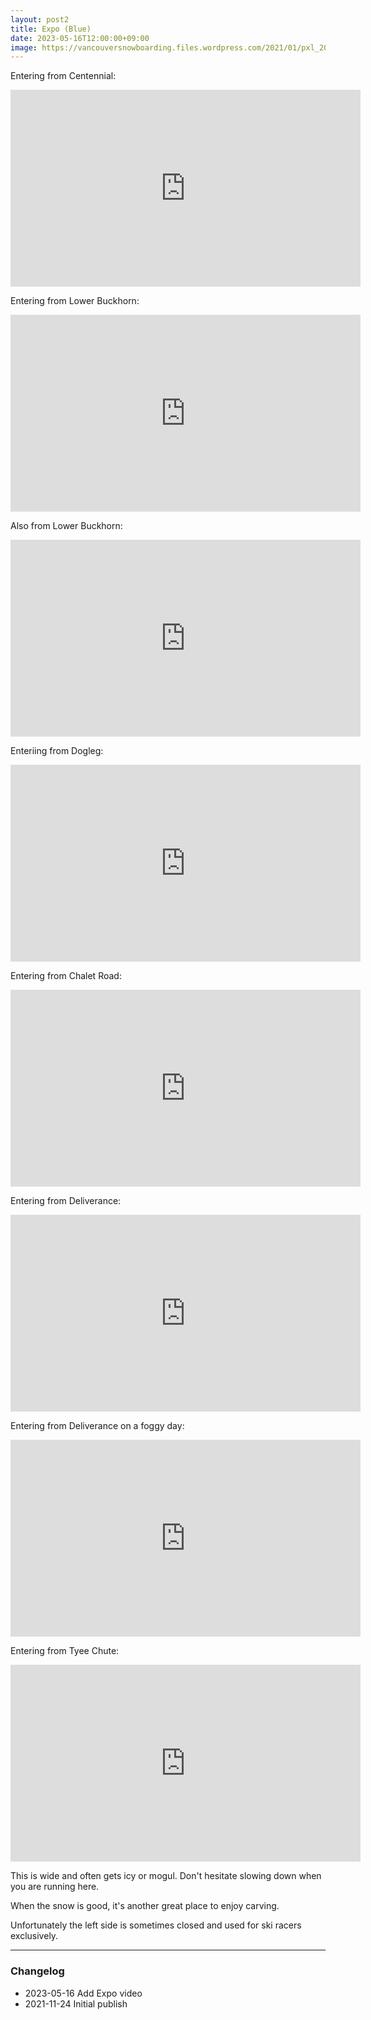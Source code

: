 ```yaml
---
layout: post2
title: Expo (Blue)
date: 2023-05-16T12:00:00+09:00
image: https://vancouversnowboarding.files.wordpress.com/2021/01/pxl_20210115_203942098.jpg?w=2048
---
```


Entering from Centennial:
<iframe width="560" height="315" src="https://www.youtube.com/embed/h8djZtYapgk?start=97" title="YouTube video player" frameborder="0" allow="accelerometer; autoplay; clipboard-write; encrypted-media; gyroscope; picture-in-picture; web-share" allowfullscreen></iframe>

Entering from Lower Buckhorn:
<iframe width="560" height="315" src="https://www.youtube.com/embed/8-1Rn4Batgc?start=123" title="YouTube video player" frameborder="0" allow="accelerometer; autoplay; clipboard-write; encrypted-media; gyroscope; picture-in-picture; web-share" allowfullscreen></iframe>

Also from Lower Buckhorn:
<iframe width="560" height="315" src="https://www.youtube.com/embed/DL5BWLltJ4g?start=172" title="YouTube video player" frameborder="0" allow="accelerometer; autoplay; clipboard-write; encrypted-media; gyroscope; picture-in-picture; web-share" allowfullscreen></iframe>

Enteriing from Dogleg:
<iframe width="560" height="315" src="https://www.youtube.com/embed/Bm-NROzHHf8" title="YouTube video player" frameborder="0" allow="accelerometer; autoplay; clipboard-write; encrypted-media; gyroscope; picture-in-picture; web-share" allowfullscreen></iframe>

Entering from Chalet Road:
<iframe width="560" height="315" src="https://www.youtube.com/embed/WbsDts6NqRE?start=54" title="YouTube video player" frameborder="0" allow="accelerometer; autoplay; clipboard-write; encrypted-media; gyroscope; picture-in-picture; web-share" allowfullscreen></iframe>

Entering from Deliverance:
<iframe width="560" height="315" src="https://www.youtube.com/embed/6fmdPQYUJ78?start=95" title="YouTube video player" frameborder="0" allow="accelerometer; autoplay; clipboard-write; encrypted-media; gyroscope; picture-in-picture; web-share" allowfullscreen></iframe>

Entering from Deliverance on a foggy day:
<iframe width="560" height="315" src="https://www.youtube.com/embed/qzXI20270_0?start=145" title="YouTube video player" frameborder="0" allow="accelerometer; autoplay; clipboard-write; encrypted-media; gyroscope; picture-in-picture; web-share" allowfullscreen></iframe>

Entering from Tyee Chute:
<iframe width="560" height="315" src="https://www.youtube.com/embed/qhxPN0CJ1iA" title="YouTube video player" frameborder="0" allow="accelerometer; autoplay; clipboard-write; encrypted-media; gyroscope; picture-in-picture; web-share" allowfullscreen></iframe>


This is wide and often gets icy or mogul. Don't hesitate slowing down when you are running here.

When the snow is good, it's another great place to enjoy carving.

Unfortunately the left side is sometimes closed and used for ski racers exclusively.

---

### Changelog

* 2023-05-16 Add Expo video
* 2021-11-24 Initial publish
